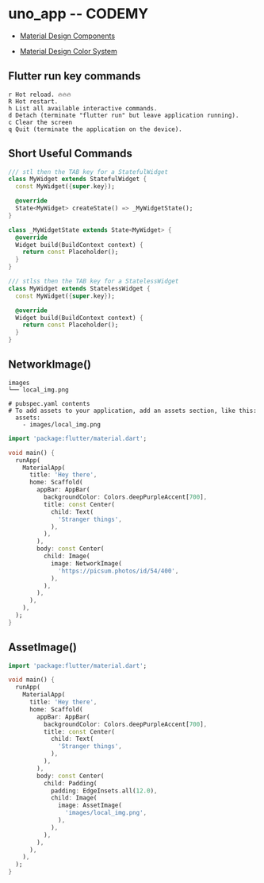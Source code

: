 # uno_app -- CODEMY

- [Material Design Components](https://m3.material.io/components "read docs")

- [Material Design Color System](https://m3.material.io/styles/color/the-color-system/key-colors-tones "read docs")

## Flutter run key commands

```terminal
r Hot reload. 🔥🔥🔥
R Hot restart.
h List all available interactive commands.
d Detach (terminate "flutter run" but leave application running).
c Clear the screen
q Quit (terminate the application on the device).
```

## Short Useful Commands

```dart
/// stl then the TAB key for a StatefulWidget
class MyWidget extends StatefulWidget {
  const MyWidget({super.key});

  @override
  State<MyWidget> createState() => _MyWidgetState();
}

class _MyWidgetState extends State<MyWidget> {
  @override
  Widget build(BuildContext context) {
    return const Placeholder();
  }
}

/// stlss then the TAB key for a StatelessWidget
class MyWidget extends StatelessWidget {
  const MyWidget({super.key});

  @override
  Widget build(BuildContext context) {
    return const Placeholder();
  }
}
```
  
## NetworkImage()

```terminal
images
└── local_img.png

# pubspec.yaml contents
# To add assets to your application, add an assets section, like this:
  assets:
    - images/local_img.png
```

```dart
import 'package:flutter/material.dart';

void main() {
  runApp(
    MaterialApp(
      title: 'Hey there',
      home: Scaffold(
        appBar: AppBar(
          backgroundColor: Colors.deepPurpleAccent[700],
          title: const Center(
            child: Text(
              'Stranger things',
            ),
          ),
        ),
        body: const Center(
          child: Image(
            image: NetworkImage(
              'https://picsum.photos/id/54/400',
            ),
          ),
        ),
      ),
    ),
  );
}
```

## AssetImage()

```dart
import 'package:flutter/material.dart';

void main() {
  runApp(
    MaterialApp(
      title: 'Hey there',
      home: Scaffold(
        appBar: AppBar(
          backgroundColor: Colors.deepPurpleAccent[700],
          title: const Center(
            child: Text(
              'Stranger things',
            ),
          ),
        ),
        body: const Center(
          child: Padding(
            padding: EdgeInsets.all(12.0),
            child: Image(
              image: AssetImage(
                'images/local_img.png',
              ),
            ),
          ),
        ),
      ),
    ),
  );
}
```
